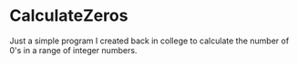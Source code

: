 # CalculateZeros
Just a simple program I created back in college to calculate the number of 0's in a range of integer numbers.
